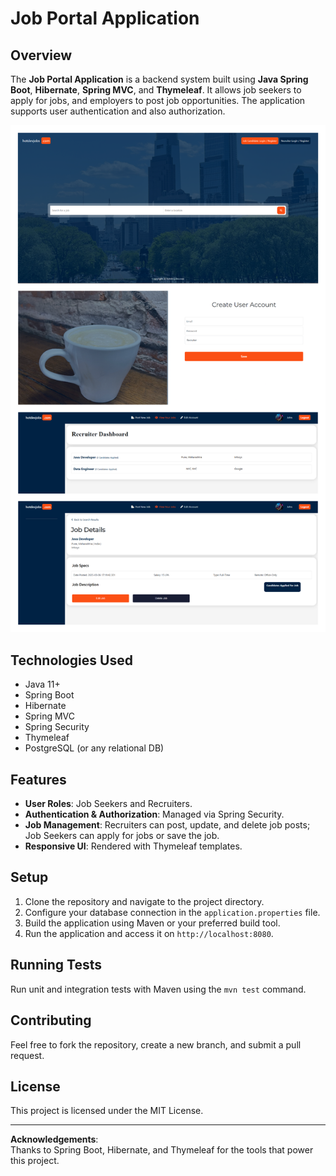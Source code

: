 # Job Portal Application

## Overview

The **Job Portal Application** is a backend system built using **Java Spring Boot**, **Hibernate**, **Spring MVC**, and **Thymeleaf**. It allows job seekers to apply for jobs, and employers to post job opportunities. The application supports user authentication and also authorization.

![Job Portal Logo](assets/logo.png)

## Technologies Used

- Java 11+
- Spring Boot
- Hibernate
- Spring MVC
- Spring Security
- Thymeleaf
- PostgreSQL (or any relational DB)

## Features

- **User Roles**: Job Seekers and Recruiters.
- **Authentication & Authorization**: Managed via Spring Security.
- **Job Management**: Recruiters can post, update, and delete job posts; Job Seekers can apply for jobs or save the job.
- **Responsive UI**: Rendered with Thymeleaf templates.

## Setup

1. Clone the repository and navigate to the project directory.
2. Configure your database connection in the `application.properties` file.
3. Build the application using Maven or your preferred build tool.
4. Run the application and access it on `http://localhost:8080`.

## Running Tests

Run unit and integration tests with Maven using the `mvn test` command.

## Contributing

Feel free to fork the repository, create a new branch, and submit a pull request.

## License

This project is licensed under the MIT License.

---

**Acknowledgements**:  
Thanks to Spring Boot, Hibernate, and Thymeleaf for the tools that power this project.
